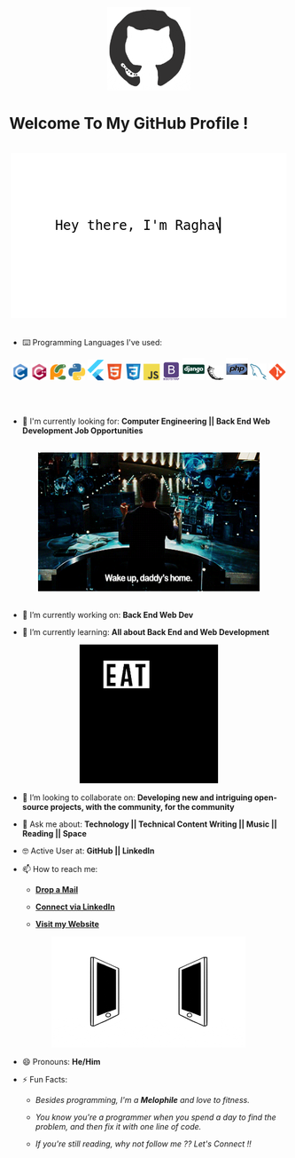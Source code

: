 <div align="center">
<img src="https://github.com/Andronovo-bit/Andronovo-bit/blob/master/octo.gif" alt="GitHub Logo" width="150" height="150" />
</div>

# Welcome To My GitHub Profile !

<br/>
<div align="center">
<img src="https://github.com/Andronovo-bit/Andronovo-bit/blob/master/screen.gif" alt="Seyyid Yiğit" />
</div>
<br/>

- ⌨️ Programming Languages I've used:

<div align="center">
 <img src = 'https://github.com/Andronovo-bit/Andronovo-bit/blob/master/images/c-original.svg' width='30'/> <img src = 'https://github.com/Andronovo-bit/Andronovo-bit/blob/master/images/cpp.svg' width='30'/> <img src = 'https://github.com/Andronovo-bit/Andronovo-bit/blob/master/images/pycharm.svg' width='30'/> <img src = 'https://github.com/Andronovo-bit/Andronovo-bit/blob/master/images/python2.png' height='30'/> <img src = 'https://github.com/Andronovo-bit/Andronovo-bit/blob/master/images/flutter-logo.svg' width='30'/> <img src = 'https://github.com/Andronovo-bit/Andronovo-bit/blob/master/images/html.svg' width='30'/> <img src = 'https://github.com/Andronovo-bit/Andronovo-bit/blob/master/images/css.svg' width='30'/> <img src = 'https://github.com/Andronovo-bit/Andronovo-bit/blob/master/images/js.svg' width='30'/> <img src = 'https://github.com/Andronovo-bit/Andronovo-bit/blob/master/images/bootstrap.svg' width='33'/> <img src = 'https://github.com/Andronovo-bit/Andronovo-bit/blob/master/images/django.svg' height='40'/> <img src = 'https://github.com/Andronovo-bit/Andronovo-bit/blob/master/images/flask.png' width='30'/> <img src = 'https://github.com/Andronovo-bit/Andronovo-bit/blob/master/images/php.svg' width='40'/>
 <img src = 'https://github.com/Andronovo-bit/Andronovo-bit/blob/master/images/sql.svg' width='30'/> <img src = 'https://github.com/Andronovo-bit/Andronovo-bit/blob/master/images/git.svg' width='30'/>
</div>

<br/><br/>
- 🙌 I'm currently looking for: **Computer Engineering || Back End Web Development Job Opportunities**
<br/>

<div align="center">
<img src="https://github.com/Andronovo-bit/Andronovo-bit/blob/main/iron-man.gif" alt="Coder" width="400" height="250" />
</div>
<br/>

- 🔭 I’m currently working on: **Back End Web  Dev**

- 🌱 I’m currently learning: **All about Back End and Web Development**


<div align="center">
<img src="https://github.com/Andronovo-bit/Andronovo-bit/blob/master/giphy.webp" alt="eatsleepcode" width="250" height="250" />
</div>

- 👯 I’m looking to collaborate on: **Developing new and intriguing open-source projects, with the community, for the community**

- 💬 Ask me about: **Technology || Technical Content Writing || Music || Reading || Space**

- 🤓 Active User at: **GitHub || LinkedIn**

- 📫 How to reach me:

    * [**Drop a Mail**](mailto:seyyid364@gmail.com)

    * [**Connect via LinkedIn**](https://www.linkedin.com/in/seyyidyigit/)

    * [**Visit my Website**](https://seyyidyigit.com.tr/)
    
<div align="center">
<img src="https://github.com/Andronovo-bit/Andronovo-bit/blob/master/connected.gif" alt="Seyyid Yiğit" width="350" height="200" />
</div>

- 😄 Pronouns: **He/Him**

- ⚡ Fun Facts: 

    * *Besides programming, I'm  a **Melophile** and love to fitness.*

    * *You know you're a programmer when you spend a day to find the problem, and then fix it with one line of code.*
    
    * *If you're still reading, why not follow me ?? Let's Connect !!*
